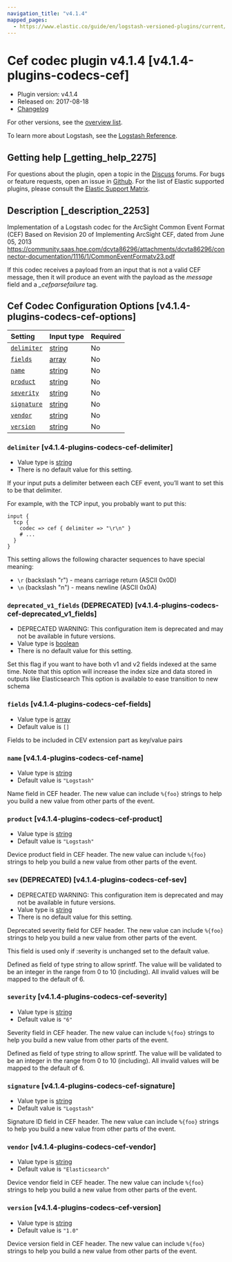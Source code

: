 ```yaml
---
navigation_title: "v4.1.4"
mapped_pages:
  - https://www.elastic.co/guide/en/logstash-versioned-plugins/current/v4.1.4-plugins-codecs-cef.html
---
```


# Cef codec plugin v4.1.4 [v4.1.4-plugins-codecs-cef]

* Plugin version: v4.1.4
* Released on: 2017-08-18
* [Changelog](https://github.com/logstash-plugins/logstash-codec-cef/blob/v4.1.4/CHANGELOG.md)

For other versions, see the [overview list](codec-cef-index.md).

To learn more about Logstash, see the [Logstash Reference](https://www.elastic.co/guide/en/logstash/current/index.html).

## Getting help [_getting_help_2275]

For questions about the plugin, open a topic in the [Discuss](http://discuss.elastic.co) forums. For bugs or feature requests, open an issue in [Github](https://github.com/logstash-plugins/logstash-codec-cef). For the list of Elastic supported plugins, please consult the [Elastic Support Matrix](https://www.elastic.co/support/matrix#matrix_logstash_plugins).

## Description [_description_2253]

Implementation of a Logstash codec for the ArcSight Common Event Format (CEF) Based on Revision 20 of Implementing ArcSight CEF, dated from June 05, 2013 <https://community.saas.hpe.com/dcvta86296/attachments/dcvta86296/connector-documentation/1116/1/CommonEventFormatv23.pdf>

If this codec receives a payload from an input that is not a valid CEF message, then it will produce an event with the payload as the *message* field and a *\_cefparsefailure* tag.

## Cef Codec Configuration Options [v4.1.4-plugins-codecs-cef-options]

| Setting | Input type | Required |
| :- | :- | :- |
| [`delimiter`](v4-1-4-plugins-codecs-cef.md#v4.1.4-plugins-codecs-cef-delimiter) | [string](/lsr/value-types.md#string) | No |
| [`fields`](v4-1-4-plugins-codecs-cef.md#v4.1.4-plugins-codecs-cef-fields) | [array](/lsr/value-types.md#array) | No |
| [`name`](v4-1-4-plugins-codecs-cef.md#v4.1.4-plugins-codecs-cef-name) | [string](/lsr/value-types.md#string) | No |
| [`product`](v4-1-4-plugins-codecs-cef.md#v4.1.4-plugins-codecs-cef-product) | [string](/lsr/value-types.md#string) | No |
| [`severity`](v4-1-4-plugins-codecs-cef.md#v4.1.4-plugins-codecs-cef-severity) | [string](/lsr/value-types.md#string) | No |
| [`signature`](v4-1-4-plugins-codecs-cef.md#v4.1.4-plugins-codecs-cef-signature) | [string](/lsr/value-types.md#string) | No |
| [`vendor`](v4-1-4-plugins-codecs-cef.md#v4.1.4-plugins-codecs-cef-vendor) | [string](/lsr/value-types.md#string) | No |
| [`version`](v4-1-4-plugins-codecs-cef.md#v4.1.4-plugins-codecs-cef-version) | [string](/lsr/value-types.md#string) | No |

### `delimiter` [v4.1.4-plugins-codecs-cef-delimiter]

* Value type is [string](/lsr/value-types.md#string)
* There is no default value for this setting.

If your input puts a delimiter between each CEF event, you’ll want to set this to be that delimiter.

For example, with the TCP input, you probably want to put this:

```
input {
  tcp {
    codec => cef { delimiter => "\r\n" }
    # ...
  }
}
```

This setting allows the following character sequences to have special meaning:

* `\r` (backslash "r") - means carriage return (ASCII 0x0D)
* `\n` (backslash "n") - means newline (ASCII 0x0A)

### `deprecated_v1_fields` (DEPRECATED) [v4.1.4-plugins-codecs-cef-deprecated_v1_fields]

* DEPRECATED WARNING: This configuration item is deprecated and may not be available in future versions.
* Value type is [boolean](/lsr/value-types.md#boolean)
* There is no default value for this setting.

Set this flag if you want to have both v1 and v2 fields indexed at the same time. Note that this option will increase the index size and data stored in outputs like Elasticsearch This option is available to ease transition to new schema

### `fields` [v4.1.4-plugins-codecs-cef-fields]

* Value type is [array](/lsr/value-types.md#array)
* Default value is `[]`

Fields to be included in CEV extension part as key/value pairs

### `name` [v4.1.4-plugins-codecs-cef-name]

* Value type is [string](/lsr/value-types.md#string)
* Default value is `"Logstash"`

Name field in CEF header. The new value can include `%{foo}` strings to help you build a new value from other parts of the event.

### `product` [v4.1.4-plugins-codecs-cef-product]

* Value type is [string](/lsr/value-types.md#string)
* Default value is `"Logstash"`

Device product field in CEF header. The new value can include `%{foo}` strings to help you build a new value from other parts of the event.

### `sev` (DEPRECATED) [v4.1.4-plugins-codecs-cef-sev]

* DEPRECATED WARNING: This configuration item is deprecated and may not be available in future versions.
* Value type is [string](/lsr/value-types.md#string)
* There is no default value for this setting.

Deprecated severity field for CEF header. The new value can include `%{foo}` strings to help you build a new value from other parts of the event.

This field is used only if :severity is unchanged set to the default value.

Defined as field of type string to allow sprintf. The value will be validated to be an integer in the range from 0 to 10 (including). All invalid values will be mapped to the default of 6.

### `severity` [v4.1.4-plugins-codecs-cef-severity]

* Value type is [string](/lsr/value-types.md#string)
* Default value is `"6"`

Severity field in CEF header. The new value can include `%{foo}` strings to help you build a new value from other parts of the event.

Defined as field of type string to allow sprintf. The value will be validated to be an integer in the range from 0 to 10 (including). All invalid values will be mapped to the default of 6.

### `signature` [v4.1.4-plugins-codecs-cef-signature]

* Value type is [string](/lsr/value-types.md#string)
* Default value is `"Logstash"`

Signature ID field in CEF header. The new value can include `%{foo}` strings to help you build a new value from other parts of the event.

### `vendor` [v4.1.4-plugins-codecs-cef-vendor]

* Value type is [string](/lsr/value-types.md#string)
* Default value is `"Elasticsearch"`

Device vendor field in CEF header. The new value can include `%{foo}` strings to help you build a new value from other parts of the event.

### `version` [v4.1.4-plugins-codecs-cef-version]

* Value type is [string](/lsr/value-types.md#string)
* Default value is `"1.0"`

Device version field in CEF header. The new value can include `%{foo}` strings to help you build a new value from other parts of the event.
